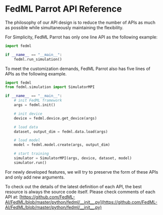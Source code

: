 # FedML Parrot API Reference


The philosophy of our API design is to reduce the number of APIs as much as possible while simultaneously maintaining the flexibility.

For Simplicity, FedML Parrot has only one line API as the following example:

```Python
import fedml

if __name__ == "__main__":
    fedml.run_simulation()
```

To meet the customization demands, FedML Parrot also has five lines of APIs as the following example.
```Python
import fedml
from fedml.simulation import SimulatorMPI

if __name__ == "__main__":
    # init FedML framework
    args = fedml.init()

    # init device
    device = fedml.device.get_device(args)

    # load data
    dataset, output_dim = fedml.data.load(args)

    # load model
    model = fedml.model.create(args, output_dim)

    # start training
    simulator = SimulatorMPI(args, device, dataset, model)
    simulator.run()
```



For newly developed features, we will try to preserve the form of these APIs and only add new arguments. 

To check out the details of the latest definition of each API, the best resource is always the source code itself. Please check comments of each API at:
[https://github.com/FedML-AI/FedML/blob/master/python/fedml/__init__.py](https://github.com/FedML-AI/FedML/blob/master/python/fedml/__init__.py)
